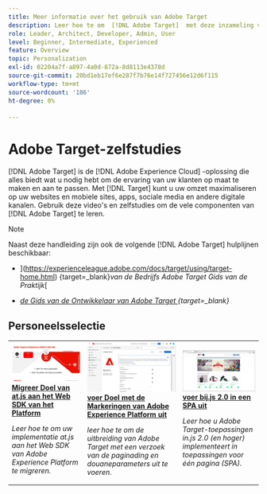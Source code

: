 ```yaml
---
title: Meer informatie over het gebruik van Adobe Target
description: Leer hoe te om  [!DNL Adobe Target]  met deze inzameling van leerprogramma's en video's te gebruiken die al zijn componenten behandelen.
role: Leader, Architect, Developer, Admin, User
level: Beginner, Intermediate, Experienced
feature: Overview
topic: Personalization
exl-id: 02204a7f-a897-4a0d-872a-8d8113e4378d
source-git-commit: 20bd1eb17ef6e287f7b76e14f727456e12d6f115
workflow-type: tm+mt
source-wordcount: '186'
ht-degree: 0%

---
```


# Adobe Target-zelfstudies

[!DNL Adobe Target] is de [!DNL Adobe Experience Cloud] -oplossing die alles biedt wat u nodig hebt om de ervaring van uw klanten op maat te maken en aan te passen. Met [!DNL Target] kunt u uw omzet maximaliseren op uw websites en mobiele sites, apps, sociale media en andere digitale kanalen. Gebruik deze video&#39;s en zelfstudies om de vele componenten van [!DNL Adobe Target] te leren.

>[!NOTE]
>
>Naast deze handleiding zijn ook de volgende [!DNL Adobe Target] hulplijnen beschikbaar:
>
>* ](https://experienceleague.adobe.com/docs/target/using/target-home.html) {target=_blank}*van de Bedrijfs Adobe Target Gids van de Praktijk*[
>
>* *[de Gids van de Ontwikkelaar van Adobe Target ](https://experienceleague.adobe.com/docs/target-dev/developer/overview.html){target=_blank}*

<div id="recs-overview-body-1"></div>
<div id="recs-overview-body-2"></div>
<div id="recs-overview-body-3"></div>
<div id="recs-overview-body-4"></div>
<div id="recs-overview-body-5"></div>
<div id="recs-overview-body-6"></div>

## Personeelsselectie

<table style="margin-top: 0 !important">
<tr>
  <td>
    <a href="https://experienceleague.adobe.com/docs/platform-learn/migrate-target-to-websdk/introduction.html">
      <img alt="Doel migreren van at.js naar Platform Web SDK" src="./assets/thumb_websdk.jpg" />
    </a>
    <div>
      <a href="https://experienceleague.adobe.com/docs/platform-learn/migrate-target-to-websdk/introduction.html">
    <strong> Migreer Doel van at.js aan het Web SDK van het Platform </strong>
    </a>
    </div>
    <p>
    <em> Leer hoe te om uw implementatie at.js aan het Web SDK van Adobe Experience Platform te migreren.</em>
    <p>
  </td>
  <td>
    <a href="https://experienceleague.adobe.com/docs/platform-learn/implement-in-websites/implement-solutions/target.html"> 
      <img alt="Doel implementeren met Adobe Experience Platform-tags" src="./assets/add-adobe-target.jpg"/>
    </a>
    <div>
      <a href="https://experienceleague.adobe.com/docs/platform-learn/implement-in-websites/implement-solutions/target.html">
    <strong> voer Doel met de Markeringen van Adobe Experience Platform uit </strong>
    </a>
    </div>
    <p>
    <em> leer hoe te om de uitbreiding van Adobe Target met een verzoek van de paginading en douaneparameters uit te voeren.</em>
    <p>
  </td>
   <td>
    <a href="https://experienceleague.adobe.com/docs/target-learn/tutorials/implementation/implement-atjs-20-in-a-single-page-application.html">
      <img alt="Adobe Target- in.js 2.0 implementeren in een toepassing voor één pagina (SPA)" src="./assets/26248.png" />
    </a>
    <div>
    <a href="https://experienceleague.adobe.com/docs/target-learn/tutorials/implementation/implement-atjs-20-in-a-single-page-application.html">
    <strong> voer bij.js 2.0 in een SPA uit </strong>
    </a>
    </div>
    <p>
    <em> Leer hoe u Adobe Target-toepassingen in.js 2.0 (en hoger) implementeert in toepassingen voor één pagina (SPA). </em>
    <p>
  </td>
</tr>
</table>